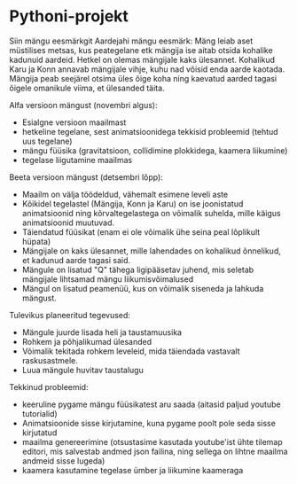 # Pythoni-projekt

Siin mängu eesmärkgit
Aardejahi mängu eesmärk:
Mäng leiab aset müstilises metsas, kus peategelane etk mängija ise aitab otsida kohalike kadunuid aardeid. 
Hetkel on olemas mängijale kaks ülesannet. Kohalikud Karu ja Konn annavab mängijale vihje, kuhu nad võisid enda aarde kaotada.
Mängija peab seejärel otsima üles õige koha ning kaevatud aarded tagasi õigele omanikule viima, et ülesanded täita.


Alfa versioon mängust (novembri algus):
* Esialgne versioon maailmast
*  hetkeline tegelane, sest animatsioonidega tekkisid probleemid (tehtud uus tegelane)
* mängu füüsika (gravitatsioon, collidimine plokkidega, kaamera liikumine)
* tegelase liigutamine maailmas

Beeta versioon mängust (detsembri lõpp):
* Maailm on välja töödeldud, vähemalt esimene leveli aste
* Kõikidel tegelastel (Mängija, Konn ja Karu) on ise joonistatud animatsioonid ning kõrvaltegelastega on võimalik suhelda, mille käigus animatsioonid muutuvad.
* Täiendatud füüsikat (enam ei ole võimalik ühe seina peal lõplikult hüpata)
* Mängijale on kaks ülesannet, mille lahendades on kohalikud õnnelikud, et kadunud aarde tagasi said.
* Mängule on lisatud "Q" tähega ligipääsetav juhend, mis seletab mängijale lihtsamad mängu liikumisvõimalused
* Mängul on lisatud peamenüü, kus on võimalik siseneda ja lahkuda mängust.

Tulevikus planeeritud tegevused:
* Mängule juurde lisada heli ja taustamuusika
* Rohkem ja põhjalikumad ülesanded
* Võimalik tekitada rohkem leveleid, mida täiendada vastavalt raskusastmele.
* Luua mängule huvitav taustalugu





Tekkinud probleemid:
* keeruline pygame mängu füüsikatest aru saada (aitasid paljud youtube tutorialid)
* Animatsioonide sisse kirjutamine, kuna pygame poolt pole seda sisse kirjutatud
* maailma genereerimine (otsustasime kasutada youtube'ist ühte tilemap editori, mis salvestab andmed json failina, ning sellega on lihtne maailma andmeid sisse lugeda)
* kaamera kasutamine tegelase ümber ja liikumine kaameraga

